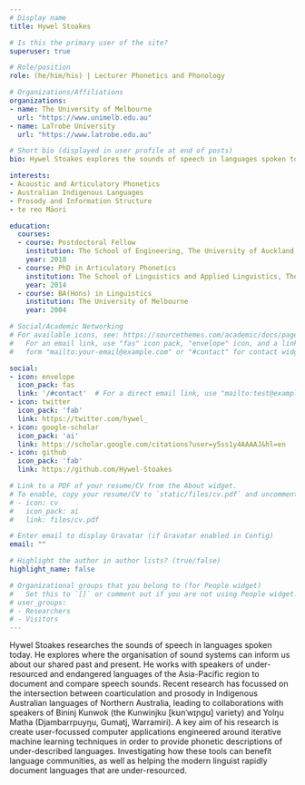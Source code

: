 ```yaml
---
# Display name
title: Hywel Stoakes

# Is this the primary user of the site?
superuser: true

# Role/position
role: (he/him/his) | Lecturer Phonetics and Phonology

# Organizations/Affiliations
organizations:
- name: The University of Melbourne
  url: "https://www.unimelb.edu.au"
- name: LaTrobe University
  url: "https://www.latrobe.edu.au"

# Short bio (displayed in user profile at end of posts)
bio: Hywel Stoakes explores the sounds of speech in languages spoken today and through this, insights that may be revealed about our shared past.

interests:
- Acoustic and Articulatory Phonetics
- Australian Indigenous Languages
- Prosody and Information Structure
- te reo Māori

education:
  courses:
  - course: Postdoctoral Fellow
    institution: The School of Engineering, The University of Auckland
    year: 2018
  - course: PhD in Articulatory Phonetics
    institution: The School of Linguistics and Applied Linguistics, The University of Melbourne
    year: 2014
  - course: BA(Hons) in Linguistics
    institution: The University of Melbourne
    year: 2004

# Social/Academic Networking
# For available icons, see: https://sourcethemes.com/academic/docs/page-builder/#icons
#   For an email link, use "fas" icon pack, "envelope" icon, and a link in the
#   form "mailto:your-email@example.com" or "#contact" for contact widget.

social:
- icon: envelope
  icon_pack: fas
  link: '/#contact'  # For a direct email link, use "mailto:test@example.org".
- icon: twitter
  icon_pack: 'fab'
  link: https://twitter.com/hywel_
- icon: google-scholar
  icon_pack: 'ai'
  link: https://scholar.google.com/citations?user=y5ss1y4AAAAJ&hl=en
- icon: github
  icon_pack: 'fab'
  link: https://github.com/Hywel-Stoakes

# Link to a PDF of your resume/CV from the About widget.
# To enable, copy your resume/CV to `static/files/cv.pdf` and uncomment the lines below.
# - icon: cv
#   icon_pack: ai
#   link: files/cv.pdf

# Enter email to display Gravatar (if Gravatar enabled in Config)
email: ""

# Highlight the author in author lists? (true/false)
highlight_name: false

# Organizational groups that you belong to (for People widget)
#   Set this to `[]` or comment out if you are not using People widget.
# user_groups:
# - Researchers
# - Visitors
---
```


Hywel Stoakes researches the sounds of speech in languages spoken today. He explores where the organisation of sound systems can inform us about our shared past and present. He works with speakers of under-resourced and endangered languages of the Asia-Pacific region to document and compare speech sounds. Recent research has focussed on the intersection between coarticulation and prosody in Indigenous Australian languages of Northern Australia, leading to collaborations with speakers of Bininj Kunwok (the Kunwinjku \[kʊnˈwɪɲgʊ\] variety) and Yolŋu Matha (Djambarrpuyŋu, Gumatj, Warramiri). A key aim of his research is create user-focussed computer applications engineered around iterative machine learning techniques in order to provide phonetic descriptions of under-described languages. Investigating how these tools can benefit language communities, as well as helping the modern linguist rapidly document languages that are under-resourced.
